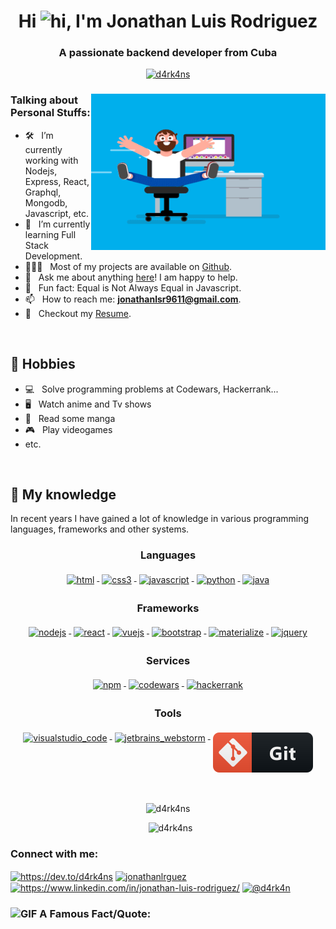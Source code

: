 <h1 align="center">Hi <img src="https://user-images.githubusercontent.com/1303154/88677602-1635ba80-d120-11ea-84d8-d263ba5fc3c0.gif" width="28px" alt="hi">, I'm Jonathan Luis Rodriguez</h1>
<h3 align="center">A passionate backend developer from Cuba</h3>


<p align="center"> <a href="https://github.com/ryo-ma/github-profile-trophy"><img src="https://github-profile-trophy.vercel.app/?username=d4rk4ns&theme=radical&no-frame=true" alt="d4rk4ns" /></a> </p>

<div>
<img align="right" height="250" width="375" alt="" src="https://raw.githubusercontent.com/D4rk4ns/D4rk4ns/master/gifs/coder.gif" />

### Talking about Personal Stuffs:

- 🛠 &nbsp; I’m currently working with Nodejs, Express, React, <br /> Graphql, Mongodb, Javascript, etc.
- 🚀 &nbsp; I’m currently learning Full Stack Development.
- 👨🏻‍💻 &nbsp; Most of my projects are available on [Github](https://github.com/iampavangandhi).
- 💬 &nbsp; Ask me about anything [here](https://github.com/iampavangandhi/iampavangandhi/issues/2)! I am happy to help.
- 👾 &nbsp; Fun fact: Equal is Not Always Equal in Javascript.
- 📫 &nbsp; How to reach me: **jonathanlsr9611@gmail.com**.
- 📝 &nbsp; Checkout my [Resume]().

</div>
<br>

## 📅 Hobbies
- 💻 &nbsp; Solve programming problems at Codewars, Hackerrank...
- 🖥️ &nbsp; Watch anime and Tv shows
- 📰 &nbsp; Read some manga
- 🎮 &nbsp; Play videogames
- etc.

<br>

## 🌠 My knowledge

In recent years I have gained a lot of knowledge in various programming languages, frameworks and other systems.

<h3 align="center">Languages</h3>
<p align="center">
    <a href="https://www.w3schools.com/html">
        <img src="https://raw.githubusercontent.com/d4rk4ns/ColoredBadges/master/svg/dev/languages/html.svg" alt="html" style="vertical-align:top; margin:4px">
    </a>
    <a href="https://www.w3schools.com/css">
        <img src="https://raw.githubusercontent.com/d4rk4ns/ColoredBadges/master/svg/dev/languages/css3.svg" alt="css3" style="vertical-align:top; margin:4px">
    </a>
    <a href="https://www.w3schools.com/js">
       <img src="https://raw.githubusercontent.com/d4rk4ns/ColoredBadges/master/svg/dev/languages/js.svg" alt="javascript" style="vertical-align:top; margin:4px">
    </a>
    <a href="https://www.python.org">
    <img src="https://raw.githubusercontent.com/d4rk4ns/ColoredBadges/master/svg/dev/languages/python.svg" alt="python" style="vertical-align:top; margin:4px">
    </a>
    <a href="https://www.java.com">
        <img src="https://raw.githubusercontent.com/d4rk4ns/ColoredBadges/master/svg/dev/languages/java.svg" alt="java" style="vertical-align:top; margin:4px">
    </a>
</p>

<h3 align="center">Frameworks</h3>
<p align="center">
    <a href="https://nodejs.org">
        <img src="https://raw.githubusercontent.com/d4rk4ns/ColoredBadges/master/svg/dev/frameworks/nodejs.svg" alt="nodejs" style="vertical-align:top; margin:4px">
    </a>
    <a href="https://reactjs.org">
        <img src="https://raw.githubusercontent.com/d4rk4ns/ColoredBadges/master/svg/dev/frameworks/react.svg" alt="react" style="vertical-align:top; margin:4px">
    </a>
    <a href="https://vuejs.org/">
        <img src="https://raw.githubusercontent.com/d4rk4ns/ColoredBadges/master/svg/dev/frameworks/vue.svg" alt="vuejs" style="vertical-align:top; margin:4px">
    </a>
     <a href="https://getbootstrap.com">
        <img src="https://raw.githubusercontent.com/d4rk4ns/ColoredBadges/master/svg/dev/frameworks/bootstrap.svg" alt="bootstrap" style="vertical-align:top; margin:4px">
    </a>
    <a href="https://materializecss.com/">
        <img src="https://raw.githubusercontent.com/d4rk4ns/ColoredBadges/master/svg/dev/frameworks/materialize.svg" alt="materialize" style="vertical-align:top; margin:4px">
    </a>
    <a href="https://jquery.com">
        <img src="https://raw.githubusercontent.com/d4rk4ns/ColoredBadges/master/svg/dev/frameworks/jquery.svg" alt="jquery" style="vertical-align:top; margin:4px">
    </a>
</p>

<h3 align="center">Services</h3>
<p align="center">
    <a href="https://www.npmjs.com">
        <img src="https://raw.githubusercontent.com/d4rk4ns/ColoredBadges/master/svg/dev/services/npm.svg" alt="npm" style="vertical-align:top; margin:4px">
    </a>
    <a href="https://www.codewars.com/users/D4rk4n">
        <img src="https://raw.githubusercontent.com/d4rk4ns/ColoredBadges/master/svg/dev/services/codewars.svg" alt="codewars" style="vertical-align:top; margin:4px">
    </a>
    <a href="https://www.hackerrank.com/jonathanlsr9611">
        <img src="https://raw.githubusercontent.com/d4rk4ns/ColoredBadges/master/svg/dev/services/hackerrank.svg" alt="hackerrank" style="vertical-align:top; margin:4px">
    </a>
</p>

<h3 align="center">Tools</h3>
<p align="center">
    <a href="https://code.visualstudio.com">
        <img src="https://raw.githubusercontent.com/d4rk4ns/ColoredBadges/master/svg/dev/tools/visualstudio_code.svg" alt="visualstudio_code" style="vertical-align:top; margin:4px">
    </a>
    <a href="https://www.jetbrains.com/en-en/webstorm/">
        <img src="https://raw.githubusercontent.com/d4rk4ns/ColoredBadges/master/svg/dev/tools/jetbrains_webstorm.svg" alt="jetbrains_webstorm" style="vertical-align:top; margin:4px">
    </a>
   <a href="https://git-scm.com">
        <img src="https://raw.githubusercontent.com/d4rk4ns/ColoredBadges/prod/svg/dev/tools/git.svg" alt="git" style="vertical-align:top; margin:4px">
    </a>
</p>

<br>


<p align="center"><img  src="https://github-readme-stats.vercel.app/api?username=d4rk4ns&hide_border=true&show_icons=true&theme=radical&locale=en" alt="d4rk4ns" /></p>

<p align="center"> &nbsp; <img  src="https://github-readme-streak-stats.herokuapp.com/?user=d4rk4ns&hide_border=true&theme=radical&locale=en" alt="d4rk4ns" /> </p>  


<h3 align="left">Connect with me:</h3>
<p align="left">
<a href="https://dev.to/https://dev.to/d4rk4ns" target="blank"><img align="center" src="https://raw.githubusercontent.com/rahuldkjain/github-profile-readme-generator/master/src/images/icons/Social/devto.svg" alt="https://dev.to/d4rk4ns" height="30" width="40" /></a> <a href="https://twitter.com/jonathanlrguez" target="blank"><img align="center" src="https://raw.githubusercontent.com/rahuldkjain/github-profile-readme-generator/master/src/images/icons/Social/twitter.svg" alt="jonathanlrguez" height="30" width="40" /></a> <a href="https://linkedin.com/in/https://www.linkedin.com/in/jonathan-luis-rodriguez/" target="blank"><img align="center" src="https://raw.githubusercontent.com/rahuldkjain/github-profile-readme-generator/master/src/images/icons/Social/linked-in-alt.svg" alt="https://www.linkedin.com/in/jonathan-luis-rodriguez/" height="30" width="40" /></a> <a href="https://medium.com/@d4rk4n" target="blank"><img align="center" src="https://raw.githubusercontent.com/rahuldkjain/github-profile-readme-generator/master/src/images/icons/Social/medium.svg" alt="@d4rk4n" height="30" width="40" /></a>
</p>

### <img alt="GIF" src="https://github.com/TheDudeThatCode/TheDudeThatCode/blob/master/Assets/hmm.gif" width="20vw" /> A Famous Fact/Quote:
<a href="https://github.com/marketplace/actions/quote-readme">
<!--STARTS_HERE_QUOTE_README-->
<!--ENDS_HERE_QUOTE_README-->
</a>
